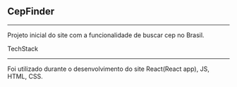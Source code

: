 ## CepFinder
__________________________________________________________________

Projeto inicial do site com a funcionalidade de buscar cep no Brasil.

TechStack
__________________________________________________________________
Foi utilizado durante o desenvolvimento do site React(React app), JS, HTML, CSS.

